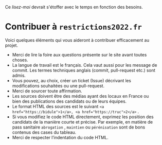 Ce *lisez-moi* devrait s'étoffer avec le temps en fonction des besoins.

# Contribuer à `restrictions2022.fr`

Voici quelques éléments qui vous aideront à contribuer efficacement au projet.

* Merci de lire la foire aux questions présente sur le site avant toutes choses.
* La langue de travail est le français. Cela vaut aussi pour les message de commit. Les termes techniques anglais (commit, pull-request etc.) sont admis.
* Vous pouvez, au choix, créer un ticket (Issue) décrivant les modifications souhaitées ou une pull-request.
* Merci de sourcer toute affirmation.
* Les sources doivent être des médias ayant des locaux en France ou bien des publications des candidats ou de leurs équipes.
* Le format HTML des sources est le suivant `<a href="https://bidule">1</a>, <a href="https://truc">2</a>` .
* Si vous modifiez le code HTML directement, exprimez les position des candidats de la manière courte et précise. Par exemple, en matière de pass sanitaire `abrogation` , `maintien` ou `pérénisation` sont de bons contenus des cases du tableau. 
* Merci de respecter l’indentation du code HTML. 
